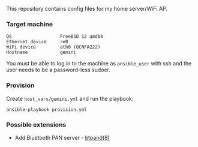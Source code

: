 This repository contains config files for my home server/WiFi AP.

### Target machine

```
OS                  FreeBSD 12 amd64
Ethernet device     re0
WiFi device         ath0 (QCNFA222)
Hostname            gemini
```

You must be able to log in to the machine as `ansible_user` with ssh and the
user needs to be a password-less sudoer.

### Provision

Create `host_vars/gemini.yml` and run the playbook:

```console
ansible-playbook provision.yml
```

### Possible extensions

- Add Bluetooth PAN server - [btpand(8)][btpand]

[btpand]: https://www.freebsd.org/cgi/man.cgi?query=btpand&sektion=8
